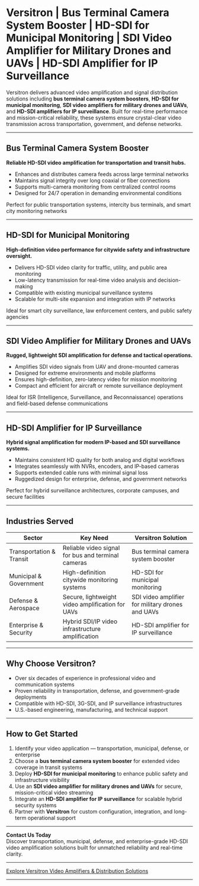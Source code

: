 # Versitron | Bus Terminal Camera System Booster | HD-SDI for Municipal Monitoring | SDI Video Amplifier for Military Drones and UAVs | HD-SDI Amplifier for IP Surveillance

Versitron delivers advanced video amplification and signal distribution solutions including **bus terminal camera system boosters**, **HD-SDI for municipal monitoring**, **SDI video amplifiers for military drones and UAVs**, and **HD-SDI amplifiers for IP surveillance**. Built for real-time performance and mission-critical reliability, these systems ensure crystal-clear video transmission across transportation, government, and defense networks.

---

## Bus Terminal Camera System Booster

**Reliable HD-SDI video amplification for transportation and transit hubs.**

- Enhances and distributes camera feeds across large terminal networks  
- Maintains signal integrity over long coaxial or fiber connections  
- Supports multi-camera monitoring from centralized control rooms  
- Designed for 24/7 operation in demanding environmental conditions  

Perfect for public transportation systems, intercity bus terminals, and smart city monitoring networks

---

## HD-SDI for Municipal Monitoring

**High-definition video performance for citywide safety and infrastructure oversight.**

- Delivers HD-SDI video clarity for traffic, utility, and public area monitoring  
- Low-latency transmission for real-time video analysis and decision-making  
- Compatible with existing municipal surveillance systems  
- Scalable for multi-site expansion and integration with IP networks  

Ideal for smart city surveillance, law enforcement centers, and public safety agencies

---

## SDI Video Amplifier for Military Drones and UAVs

**Rugged, lightweight SDI amplification for defense and tactical operations.**

- Amplifies SDI video signals from UAV and drone-mounted cameras  
- Designed for extreme environments and mobile platforms  
- Ensures high-definition, zero-latency video for mission monitoring  
- Compact and efficient for aircraft or remote surveillance deployment  

Ideal for ISR (Intelligence, Surveillance, and Reconnaissance) operations and field-based defense communications

---

## HD-SDI Amplifier for IP Surveillance

**Hybrid signal amplification for modern IP-based and SDI surveillance systems.**

- Maintains consistent HD quality for both analog and digital workflows  
- Integrates seamlessly with NVRs, encoders, and IP-based cameras  
- Supports extended cable runs with minimal signal loss  
- Ruggedized design for enterprise, defense, and government networks  

Perfect for hybrid surveillance architectures, corporate campuses, and secure facilities

---

## Industries Served

| Sector                     | Key Need                                            | Versitron Solution                                          |
|-----------------------------|-----------------------------------------------------|-------------------------------------------------------------|
| Transportation & Transit    | Reliable video signal for bus and terminal cameras  | Bus terminal camera system booster                          |
| Municipal & Government      | High-definition citywide monitoring systems         | HD-SDI for municipal monitoring                             |
| Defense & Aerospace         | Secure, lightweight video amplification for UAVs    | SDI video amplifier for military drones and UAVs            |
| Enterprise & Security       | Hybrid SDI/IP video infrastructure amplification    | HD-SDI amplifier for IP surveillance                        |

---

## Why Choose Versitron?

- Over six decades of experience in professional video and communication systems  
- Proven reliability in transportation, defense, and government-grade deployments  
- Compatible with HD-SDI, 3G-SDI, and IP surveillance infrastructures  
- U.S.-based engineering, manufacturing, and technical support  

---

## How to Get Started

1. Identify your video application — transportation, municipal, defense, or enterprise  
2. Choose a **bus terminal camera system booster** for extended video coverage in transit systems  
3. Deploy **HD-SDI for municipal monitoring** to enhance public safety and infrastructure visibility  
4. Use an **SDI video amplifier for military drones and UAVs** for secure, mission-critical video streaming  
5. Integrate an **HD-SDI amplifier for IP surveillance** for scalable hybrid security systems  
6. Partner with **Versitron** for custom configuration, integration, and long-term operational support  

---

**Contact Us Today**  
Discover transportation, municipal, defense, and enterprise-grade HD-SDI video amplification solutions built for unmatched reliability and real-time clarity.

---

[Explore Versitron Video Amplifiers & Distribution Solutions](https://www.versitron.com/collections/hd-sdi-video-distribution-amplifiers)

---
